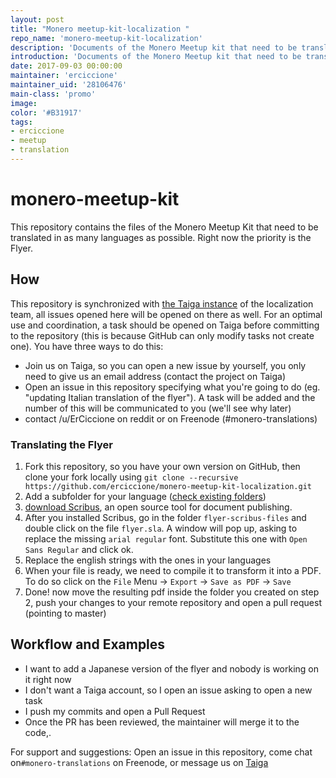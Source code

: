 ```yaml
---
layout: post
title: "Monero meetup-kit-localization "
repo_name: 'monero-meetup-kit-localization'
description: 'Documents of the Monero Meetup kit that need to be translated'
introduction: 'Documents of the Monero Meetup kit that need to be translated'
date: 2017-09-03 00:00:00
maintainer: 'erciccione'
maintainer_uid: '28106476'
main-class: 'promo'
image: 
color: '#B31917'
tags:
- erciccione
- meetup
- translation
---
```


# monero-meetup-kit

This repository contains the files of the Monero Meetup Kit that need to be translated in as many languages as possible. Right now the priority is the Flyer.

## How

This repository is synchronized with [the Taiga instance](https://taiga.getmonero.org/project/erciccione-monero-localization) of the localization team, all issues opened here will be opened on there as well. For an optimal use and coordination, a task should be opened on Taiga before committing to the repository (this is because GitHub can only modify tasks not create one). You have three ways to do this:
- Join us on Taiga, so you can open a new issue by yourself, you only need to give us an email address (contact the project on Taiga)
- Open an issue in this repository specifying what you're going to do (eg. "updating Italian translation of the flyer"). A task will be added and the number of this will be communicated to you (we'll see why later)
- contact /u/ErCiccione on reddit or on Freenode (#monero-translations)

### Translating the Flyer

1. Fork this repository, so you have your own version on GitHub, then clone your fork locally using `git clone --recursive https://github.com/erciccione/monero-meetup-kit-localization.git`
2. Add a subfolder for your language ([check existing folders](https://github.com/erciccione/monero-meetup-kit/tree/master/translations))
3. [download Scribus](https://www.scribus.net/downloads/stable-branch/), an open source tool for document publishing.
4. After you installed Scribus, go in the folder `flyer-scribus-files` and double click on the file `flyer.sla`. A window will pop up, asking to replace the missing `arial regular` font. Substitute this one with `Open Sans Regular` and click ok.
5. Replace the english strings with the ones in your languages
6. When your file is ready, we need to compile it to transform it into a PDF. To do so click on the `File` Menu -> `Export` -> `Save as PDF` -> `Save`
7. Done! now move the resulting pdf inside the folder you created on step 2, push your changes to your remote repository and open a pull request (pointing to master)


## Workflow and Examples

- I want to add a Japanese version of the flyer and nobody is working on it right now 
- I don't want a Taiga account, so I open an issue asking to open a new task
- I push my commits and open a Pull Request
- Once the PR has been reviewed, the maintainer will merge it to the code,.


For support and suggestions: Open an issue in this repository, come chat on`#monero-translations` on Freenode, or message us on [Taiga](https://taiga.getmonero.org/project/erciccione-monero-localization/)
